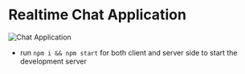 # Realtime Chat Application



![Chat Application](https://i.ytimg.com/vi/ZwFA3YMfkoc/maxresdefault.jpg)


- run ```npm i && npm start``` for both client and server side to start the development server
